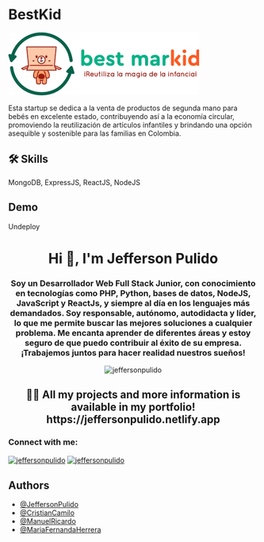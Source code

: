 # BestKid

![logo](https://github.com/JeffersonPulido/BestKid/blob/9723f0a4a08523c4f4afdbff6ab4be4f381fdf9b/public/images/LOGO_HORIZONTAL_COMPLETO.webp)

Esta startup se dedica a la venta de productos de segunda mano para bebés en excelente estado, contribuyendo así a la economía circular, 
promoviendo la reutilización de artículos infantiles y brindando una opción asequible y sostenible para las familias en Colombia.

## 🛠 Skills
MongoDB, ExpressJS, ReactJS, NodeJS

## Demo

Undeploy

<h1 align="center">Hi 👋, I'm Jefferson Pulido</h1>
<h3 align="center">Soy un Desarrollador Web Full Stack Junior, con conocimiento en tecnologías como PHP, Python, bases de datos, NodeJS, JavaScript y ReactJs, y siempre al día en los lenguajes más demandados. Soy responsable, autónomo, autodidacta y líder, lo que me permite buscar las mejores soluciones a cualquier problema. Me encanta aprender de diferentes áreas y estoy seguro de que puedo contribuir al éxito de su empresa. ¡Trabajemos juntos para hacer realidad nuestros sueños!</h3>

<p align="center"> <img
        src="https://komarev.com/ghpvc/?username=jeffersonpulido&label=Profile%20views&color=dc3545&style=flat"
        alt="jeffersonpulido" /> </p>
<h2 align="center">👨‍💻 All my projects and more information is available in my portfolio! https://jeffersonpulido.netlify.app</h2>

<h3 align="left">Connect with me:</h3>
<p align="left">
    <a href="https://linkedin.com/in/jeffersonpulido" target="blank"><img align="center"
            src="https://raw.githubusercontent.com/rahuldkjain/github-profile-readme-generator/master/src/images/icons/Social/linked-in-alt.svg"
            alt="jeffersonpulido" height="30" width="40" /></a>
    <a href="https://github.com/JeffersonPulido" target="blank"><img align="center"
            src="https://raw.githubusercontent.com/rahuldkjain/github-profile-readme-generator/master/src/images/icons/Social/github.svg"
            alt="jeffersonpulido" height="30" width="40" /></a>
</p>

## Authors

- [@JeffersonPulido](https://www.github.com/JeffersonPulido)
- [@CristianCamilo](https://www.github.com/camilo7896)
- [@ManuelRicardo](https://www.github.com/manuel101284)
- [@MariaFernandaHerrera](https://www.github.com/MariaHerrera03)
